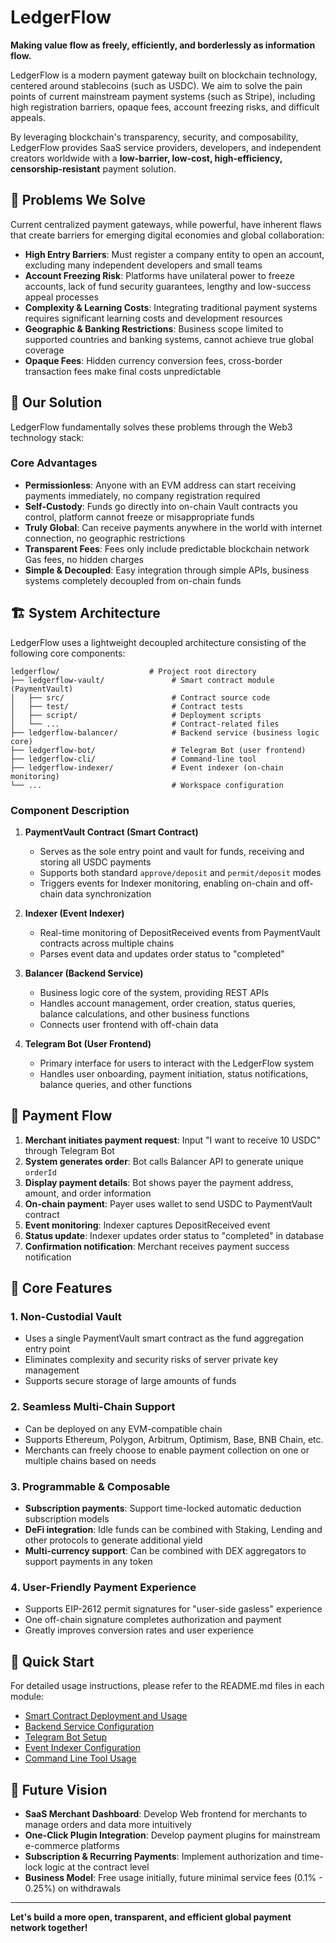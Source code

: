 # LedgerFlow

**Making value flow as freely, efficiently, and borderlessly as information flow.**

LedgerFlow is a modern payment gateway built on blockchain technology, centered around stablecoins (such as USDC). We aim to solve the pain points of current mainstream payment systems (such as Stripe), including high registration barriers, opaque fees, account freezing risks, and difficult appeals.

By leveraging blockchain's transparency, security, and composability, LedgerFlow provides SaaS service providers, developers, and independent creators worldwide with a **low-barrier, low-cost, high-efficiency, censorship-resistant** payment solution.

## 🎯 Problems We Solve

Current centralized payment gateways, while powerful, have inherent flaws that create barriers for emerging digital economies and global collaboration:

- **High Entry Barriers**: Must register a company entity to open an account, excluding many independent developers and small teams
- **Account Freezing Risk**: Platforms have unilateral power to freeze accounts, lack of fund security guarantees, lengthy and low-success appeal processes
- **Complexity & Learning Costs**: Integrating traditional payment systems requires significant learning costs and development resources
- **Geographic & Banking Restrictions**: Business scope limited to supported countries and banking systems, cannot achieve true global coverage
- **Opaque Fees**: Hidden currency conversion fees, cross-border transaction fees make final costs unpredictable

## 🚀 Our Solution

LedgerFlow fundamentally solves these problems through the Web3 technology stack:

### Core Advantages

- **Permissionless**: Anyone with an EVM address can start receiving payments immediately, no company registration required
- **Self-Custody**: Funds go directly into on-chain Vault contracts you control, platform cannot freeze or misappropriate funds
- **Truly Global**: Can receive payments anywhere in the world with internet connection, no geographic restrictions
- **Transparent Fees**: Fees only include predictable blockchain network Gas fees, no hidden charges
- **Simple & Decoupled**: Easy integration through simple APIs, business systems completely decoupled from on-chain funds

## 🏗️ System Architecture

LedgerFlow uses a lightweight decoupled architecture consisting of the following core components:

```text
ledgerflow/                    # Project root directory
├── ledgerflow-vault/               # Smart contract module (PaymentVault)
│   ├── src/                        # Contract source code
│   ├── test/                       # Contract tests
│   ├── script/                     # Deployment scripts
│   └── ...                         # Contract-related files
├── ledgerflow-balancer/            # Backend service (business logic core)
├── ledgerflow-bot/                 # Telegram Bot (user frontend)
├── ledgerflow-cli/                 # Command-line tool
├── ledgerflow-indexer/             # Event indexer (on-chain monitoring)
└── ...                             # Workspace configuration
```

### Component Description

1. **PaymentVault Contract (Smart Contract)**
   - Serves as the sole entry point and vault for funds, receiving and storing all USDC payments
   - Supports both standard `approve/deposit` and `permit/deposit` modes
   - Triggers events for Indexer monitoring, enabling on-chain and off-chain data synchronization

2. **Indexer (Event Indexer)**
   - Real-time monitoring of DepositReceived events from PaymentVault contracts across multiple chains
   - Parses event data and updates order status to "completed"

3. **Balancer (Backend Service)**
   - Business logic core of the system, providing REST APIs
   - Handles account management, order creation, status queries, balance calculations, and other business functions
   - Connects user frontend with off-chain data

4. **Telegram Bot (User Frontend)**
   - Primary interface for users to interact with the LedgerFlow system
   - Handles user onboarding, payment initiation, status notifications, balance queries, and other functions

## 🔄 Payment Flow

1. **Merchant initiates payment request**: Input "I want to receive 10 USDC" through Telegram Bot
2. **System generates order**: Bot calls Balancer API to generate unique `orderId`
3. **Display payment details**: Bot shows payer the payment address, amount, and order information
4. **On-chain payment**: Payer uses wallet to send USDC to PaymentVault contract
5. **Event monitoring**: Indexer captures DepositReceived event
6. **Status update**: Indexer updates order status to "completed" in database
7. **Confirmation notification**: Merchant receives payment success notification

## 🌟 Core Features

### 1. Non-Custodial Vault

- Uses a single PaymentVault smart contract as the fund aggregation entry point
- Eliminates complexity and security risks of server private key management
- Supports secure storage of large amounts of funds

### 2. Seamless Multi-Chain Support

- Can be deployed on any EVM-compatible chain
- Supports Ethereum, Polygon, Arbitrum, Optimism, Base, BNB Chain, etc.
- Merchants can freely choose to enable payment collection on one or multiple chains based on needs

### 3. Programmable & Composable

- **Subscription payments**: Support time-locked automatic deduction subscription models
- **DeFi integration**: Idle funds can be combined with Staking, Lending and other protocols to generate additional yield
- **Multi-currency support**: Can be combined with DEX aggregators to support payments in any token

### 4. User-Friendly Payment Experience

- Supports EIP-2612 permit signatures for "user-side gasless" experience
- One off-chain signature completes authorization and payment
- Greatly improves conversion rates and user experience

## 🎯 Quick Start

For detailed usage instructions, please refer to the README.md files in each module:

- [Smart Contract Deployment and Usage](./ledgerflow-vault/README.md)
- [Backend Service Configuration](./ledgerflow-balancer/README.md)
- [Telegram Bot Setup](./ledgerflow-bot/README.md)
- [Event Indexer Configuration](./ledgerflow-indexer/README.md)
- [Command Line Tool Usage](./ledgerflow-cli/README.md)

## 🔮 Future Vision

- **SaaS Merchant Dashboard**: Develop Web frontend for merchants to manage orders and data more intuitively
- **One-Click Plugin Integration**: Develop payment plugins for mainstream e-commerce platforms
- **Subscription & Recurring Payments**: Implement authorization and time-lock logic at the contract level
- **Business Model**: Free usage initially, future minimal service fees (0.1% - 0.25%) on withdrawals

---

**Let's build a more open, transparent, and efficient global payment network together!**
